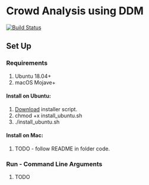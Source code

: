 # Crowd Analysis using DDM

[![Build Status](https://travis-ci.com/jordanosborn/MastersProject.svg?token=2eJkyoJzDLeBMdiGDz2x&branch=master)](https://travis-ci.com/jordanosborn/MastersProject)
## Set Up
### Requirements
1. Ubuntu 18.04+
1. macOS Mojave+
#### Install on Ubuntu:
1. [Download](https://github.com/jordanosborn/CrowdAnalysisDDM/raw/master/install_ubuntu.sh) installer script.
1. chmod +x install_ubuntu.sh
1. ./install_ubuntu.sh
#### Install on Mac:
1. TODO - follow README in folder code.
### Run - Command Line Arguments
1. TODO
